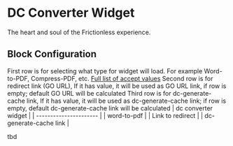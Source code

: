 # DC Converter Widget

The heart and soul of the Frictionless experience.
## Block Configuration 
First row is for selecting what type for widget will load. For example Word-to-PDF, Compress-PDF, etc. [Full list of accept values](https://git.corp.adobe.com/dc/dc-hosted#parameters)
Second row is for redirect link (GO URL), If it has value, it will be used as GO URL link, if row is empty; default GO URL will be calculated
Third row is for dc-generate-cache link, If it has value, it will be used as dc-generate-cache link; if row is empty, default dc-generate-cache link will be calculated
| dc converter widget    |
| ---------------------- |
| word-to-pdf            |
| Link to redirect       |
| dc-generate-cache link |

tbd
